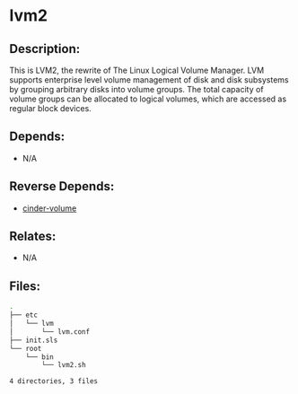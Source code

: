 # lvm2

## Description:

This is LVM2, the rewrite of The Linux Logical Volume Manager.  LVM supports enterprise level volume management of disk and disk subsystems by grouping arbitrary disks into volume groups. The total capacity of volume groups can be allocated to logical volumes, which are accessed as regular block devices.

## Depends:

  -  N/A

## Reverse Depends:

  -  [cinder-volume](salt/cinder-volume)

## Relates:

  -  N/A

## Files:

```bash
.
├── etc
│   └── lvm
│       └── lvm.conf
├── init.sls
└── root
    └── bin
        └── lvm2.sh

4 directories, 3 files
```
